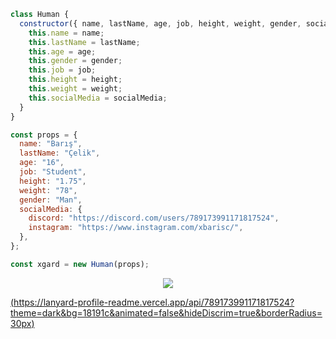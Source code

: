 ```js
class Human {
  constructor({ name, lastName, age, job, height, weight, gender, socialMedia }) {
    this.name = name;
    this.lastName = lastName;
    this.age = age;
    this.gender = gender;
    this.job = job;
    this.height = height;
    this.weight = weight;
    this.socialMedia = socialMedia;
  }
}

const props = {
  name: "Barış",
  lastName: "Çelik",
  age: "16",
  job: "Student",
  height: "1.75",
  weight: "78",
  gender: "Man",
  socialMedia: {
    discord: "https://discord.com/users/789173991171817524",
    instagram: "https://www.instagram.com/xbarisc/",
  },
};

const xgard = new Human(props);
```

<p align="center"><img src="https://github-readme-stats.vercel.app/api?username=xgardc&show_icons=true&hide_title=true&theme=merko" witdh="100%" ></p>

[(https://lanyard-profile-readme.vercel.app/api/789173991171817524?theme=dark&bg=18191c&animated=false&hideDiscrim=true&borderRadius=30px)](https://discord.com/users/464429065340977152)
